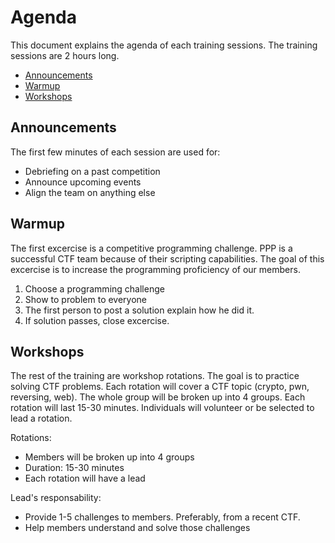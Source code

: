 # Agenda

This document explains the agenda of each training sessions. The training sessions are 2 hours long.

* [Announcements](#announcements)
* [Warmup](#warmup)
* [Workshops](#workshops)

<h2 id="announcements">Announcements</h2>

The first few minutes of each session are used for:
* Debriefing on a past competition
* Announce upcoming events
* Align the team on anything else

<h2 id="warmup">Warmup</h2>

The first excercise is a competitive programming challenge. PPP is a successful CTF team because of their scripting capabilities. The goal of this excercise is to increase the programming proficiency of our members.

1. Choose a programming challenge
2. Show to problem to everyone
3. The first person to post a solution explain how he did it.
4. If solution passes, close excercise.

<h2 id="workshops">Workshops</h2>

The rest of the training are workshop rotations. The goal is to practice solving CTF problems. Each rotation will cover a CTF topic (crypto, pwn, reversing, web). The whole group will be broken up into 4 groups. Each rotation will last 15-30 minutes. Individuals will volunteer or be selected to lead a rotation.

Rotations:
* Members will be broken up into 4 groups
* Duration: 15-30 minutes
* Each rotation will have a lead

Lead's responsability:
* Provide 1-5 challenges to members. Preferably, from a recent CTF.
* Help members understand and solve those challenges
